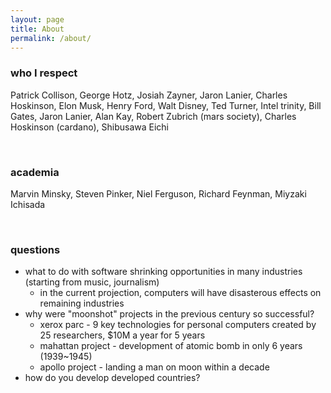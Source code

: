 ```yaml
---
layout: page
title: About
permalink: /about/
---
```


### who I respect 
 Patrick Collison, George Hotz, Josiah Zayner, Jaron Lanier, Charles Hoskinson, Elon Musk, Henry Ford, Walt Disney, Ted Turner, Intel trinity, Bill Gates, Jaron Lanier, Alan Kay, Robert Zubrich (mars society), Charles Hoskinson (cardano), Shibusawa Eichi

&nbsp;

### academia
 Marvin Minsky, Steven Pinker, Niel Ferguson, Richard Feynman, Miyzaki Ichisada

&nbsp;

### questions
- what to do with software shrinking opportunities in many industries (starting from music, journalism) 
    - in the current projection, computers will have disasterous effects on remaining industries
- why were "moonshot" projects in the previous century so successful?
    - xerox parc - 9 key technologies for personal computers created by 25 researchers, $10M a year for 5 years 
    - mahattan project - development of atomic bomb in only 6 years (1939~1945) 
    - apollo project - landing a man on moon within a decade
- how do you develop developed countries?